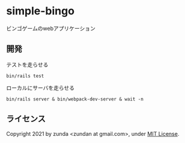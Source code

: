 # simple-bingo
ビンゴゲームのwebアプリケーション

## 開発
テストを走らせる

```
bin/rails test
```

ローカルにサーバを走らせる

```
bin/rails server & bin/webpack-dev-server & wait -n
```

## ライセンス
Copyright 2021 by zunda &lt;zundan at gmail.com&gt;, under [MIT License](LICENSE).
